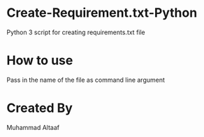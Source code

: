 # Create-Requirement.txt-Python
Python 3 script for creating requirements.txt file

# How to use
Pass in the name of the file as command line argument

# Created By
Muhammad Altaaf

